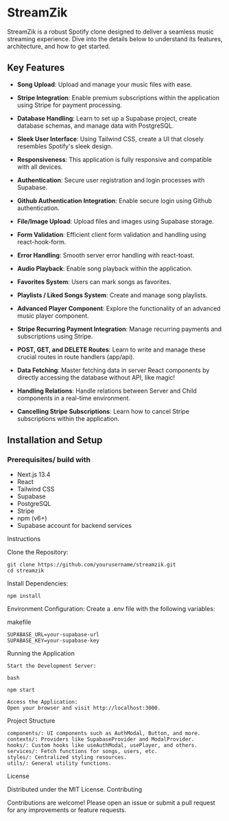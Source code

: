 # StreamZik

StreamZik is a robust Spotify clone designed to deliver a seamless music streaming experience. Dive into the details below to understand its features, architecture, and how to get started.

## Key Features

 - **Song Upload**: Upload and manage your music files with ease.

- **Stripe Integration**: Enable premium subscriptions within the application using Stripe for payment processing.

- **Database Handling**: Learn to set up a Supabase project, create database schemas, and manage data with PostgreSQL.

- **Sleek User Interface**: Using Tailwind CSS, create a UI that closely resembles Spotify's sleek design.

- **Responsiveness**: This application is fully responsive and compatible with all devices.

- **Authentication**: Secure user registration and login processes with Supabase.

- **Github Authentication Integration**: Enable secure login using Github authentication.

- **File/Image Upload**: Upload files and images using Supabase storage.

- **Form Validation**: Efficient client form validation and handling using react-hook-form.

- **Error Handling**: Smooth server error handling with react-toast.

- **Audio Playback**: Enable song playback within the application.

- **Favorites System**: Users can mark songs as favorites.

- **Playlists / Liked Songs System**: Create and manage song playlists.

- **Advanced Player Component**: Explore the functionality of an advanced music player component.

- **Stripe Recurring Payment Integration**: Manage recurring payments and subscriptions using Stripe.

- **POST, GET, and DELETE Routes**: Learn to write and manage these crucial routes in route handlers (app/api).

- **Data Fetching**: Master fetching data in server React components by directly accessing the database without API, like magic!

- **Handling Relations**: Handle relations between Server and Child components in a real-time environment.

- **Cancelling Stripe Subscriptions**: Learn how to cancel Stripe subscriptions within the application.


## Installation and Setup

### Prerequisites/ build with

- Next.js 13.4
- React
- Tailwind CSS
- Supabase
- PostgreSQL
- Stripe
- npm (v6+)
- Supabase account for backend services

Instructions

  Clone the Repository:
  
    git clone https://github.com/yourusername/streamzik.git
    cd streamzik
    
  Install Dependencies:

    npm install

  Environment Configuration:
Create a .env file with the following variables:

makefile

    SUPABASE_URL=your-supabase-url
    SUPABASE_KEY=your-supabase-key

Running the Application

    Start the Development Server:

    bash

    npm start

    Access the Application:
    Open your browser and visit http://localhost:3000.

Project Structure

    components/: UI components such as AuthModal, Button, and more.
    contexts/: Providers like SupabaseProvider and ModalProvider.
    hooks/: Custom hooks like useAuthModal, usePlayer, and others.
    services/: Fetch functions for songs, users, etc.
    styles/: Centralized styling resources.
    utils/: General utility functions.

License

Distributed under the MIT License.
Contributing

Contributions are welcome! Please open an issue or submit a pull request for any improvements or feature requests.
